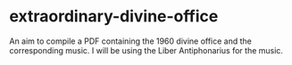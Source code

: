 # extraordinary-divine-office
An aim to compile a PDF containing the 1960 divine office and the corresponding music. I will be using the Liber Antiphonarius for the music.
